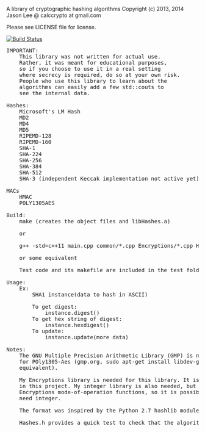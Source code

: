 A library of cryptographic hashing algorithms
Copyright (c) 2013, 2014 Jason Lee @ calccrypto at gmail.com

Please see LICENSE file for license.

[![Build Status](https://travis-ci.org/calccrypto/Hashes.svg?branch=master)](https://travis-ci.org/calccrypto/OpenPGP)
<pre>
IMPORTANT:
    This library was not written for actual use.
    Rather, it was meant for educational purposes,
    so if you choose to use it in a real setting
    where secrecy is required, do so at your own risk.
    People who use this library to learn about the
    algorithms can easily add a few std::couts to
    see the internal data.

Hashes:
    Microsoft's LM Hash
    MD2
    MD4
    MD5
    RIPEMD-128
    RIPEMD-160
    SHA-1
    SHA-224
    SHA-256
    SHA-384
    SHA-512
    SHA-3 (independent Keccak implementation not active yet)

MACs
    HMAC
    POLY1305AES

Build:
	make (creates the object files and libHashes.a)

    or

    g++ -std=c++11 main.cpp common/*.cpp Encryptions/*.cpp Hashes/*.cpp -lgmpxx -lgmp

    or some equivalent
    
    Test code and its makefile are included in the test folder.

Usage:
    Ex:
        SHA1 instance(data to hash in ASCII)

        To get digest:
            instance.digest()
        To get hex string of digest:
            instance.hexdigest()
        To update:
            instance.update(more data)

Notes:
    The GNU Multiple Precision Arithmetic Library (GMP) is needed
    for POly1305-Aes (gmp.org, sudo apt-get install libdev-gmp, or 
    equivalent).

    My Encryptions library is needed for this library. It is included 
    in this project. My integer library is also needed, but only for 
    Encryptions mode-of-operation functions, so it is possible to not 
    need integer.

    The format was inspired by the Python 2.7 hashlib module 

    Hashes.h provides a quick test to check that the algorithms are correct.
</pre>